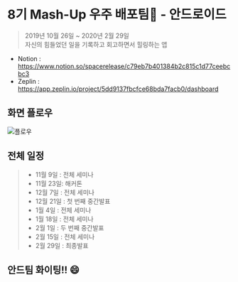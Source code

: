 # 8기 Mash-Up 우주 배포팀🚀 - 안드로이드
> 2019년 10월 26일 ~ 2020년 2월 29일  
> 자신의 힘들었던 일을 기록하고 회고하면서 힐링하는 앱


- Notion : https://www.notion.so/spacerelease/c79eb7b401384b2c815c1d77ceebcbc3  
- Zeplin : https://app.zeplin.io/project/5dd9137fbcfce68bda7facb0/dashboard  

## 화면 플로우
![플로우](https://user-images.githubusercontent.com/41214420/69489973-b2d5f780-0ec3-11ea-9a75-c25966c7b67a.png)


## 전체 일정
> - 11월 9일 : 전체 세미나  
> - 11월 23일: 해커톤  
> - 12월 7일 : 전체 세미나  
> - 12월 21일 : 첫 번째 중간발표  
> - 1월 4일 : 전체 세미나  
> - 1월 18일 : 전체 세미나  
> - 2월 1일 : 두 번째 중간발표  
> - 2월 15일 : 전체 세미나  
> - 2월 29일 : 최종발표  

## 안드팀 화이팅!! 😄

